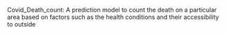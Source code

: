 Covid_Death_count:
    A prediction model to count the death on a particular area based on factors such as the health conditions and their accessibility to outside
    

